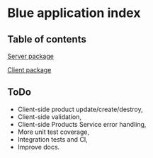 # Blue application index

## Table of contents

[Server package](https://www.github.com/mrpiatek/blue-server)

[Client package](https://www.github.com/mrpiatek/blue-client)

## ToDo

* Client-side product update/create/destroy,
* Client-side validation,
* Client-side Products Service error handling,
* More unit test coverage,
* Integration tests and CI,
* Improve docs.
